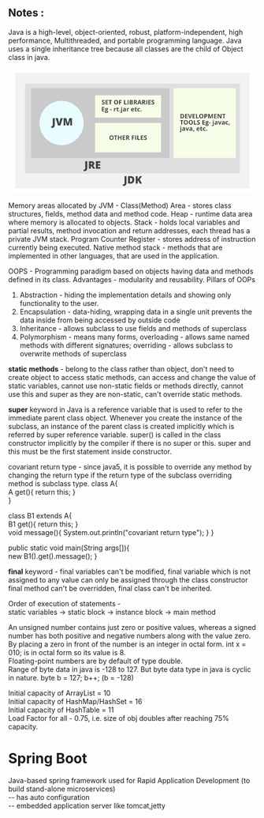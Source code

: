## Notes :

Java is a high-level, object-oriented, robust, platform-independent, high performance, Multithreaded, and portable programming language.
Java uses a single inheritance tree because all classes are the child of Object class in java.

![img.png](img/JRE.png) 

Memory areas allocated by JVM - 
Class(Method) Area - stores class structures, fields, method data and method code.
Heap - runtime data area where memory is allocated to objects.
Stack - holds local variables and partial results, method invocation and return addresses, each thread has a private JVM stack.
Program Counter Register - stores address of instruction currently being executed.
Native method stack - methods that are implemented in other languages, that are used in the application.

OOPS - Programming paradigm based on objects having data and methods defined in its class. Advantages - modularity and reusability.
Pillars of OOPs
1. Abstraction - hiding the implementation details and showing only functionality to the user.
2. Encapsulation - data-hiding, wrapping data in a single unit prevents the data inside from being accessed by outside code
3. Inheritance - allows subclass to use fields and methods of superclass
4. Polymorphism - means many forms, overloading - allows same named methods with different signatures; overriding - allows subclass to overwrite methods of superclass

**static methods** - belong to the class rather than object, don't need to create object to access static methods, can access and change the value of static variables, 
cannot use non-static fields or methods directly, cannot use this and super as they are non-static, can't override static methods.

**super** keyword in Java is a reference variable that is used to refer to the immediate parent class object. Whenever you create the instance of the subclass, an instance of the parent class is created implicitly which is referred by super reference variable. 
super() is called in the class constructor implicitly by the compiler if there is no super or this. super and this must be the first statement inside constructor.

covariant return type - since java5, it is possible to override any method by changing the return type if the return type of the subclass overriding method is subclass type.
class A{  
 A get(){ return this; }  
}

class B1 extends A{  
 B1 get(){ return this; }  
 void message(){ System.out.println("covariant return type"); }
}

public static void main(String args[]){  
 new B1().get().message(); 
}  

**final** keyword - final variables can't be modified, final variable which is not assigned to any value can only be assigned through the class constructor
final method can't be overridden, final class can't be inherited.

Order of execution of statements -   
static variables -> static block -> instance block -> main method 


An unsigned number contains just zero or positive values, whereas a signed number has both positive and negative numbers along with the value zero.   
By placing a zero in front of the number is an integer in octal form. int x = 010; is in octal form so its value is 8.  
Floating-point numbers are by default of type double.  
Range of byte data in java is -128 to 127. But byte data type in java is cyclic in nature. byte b = 127; b++; (b = -128)


Initial capacity of ArrayList = 10  
Initial capacity of HashMap/HashSet = 16  
Initial capacity of HashTable = 11  
Load Factor for all - 0.75, i.e. size of obj doubles after reaching 75% capacity.


# Spring Boot


Java-based spring framework used for Rapid Application Development (to build stand-alone microservices)<br/>
-- has auto configuration<br/>
-- embedded application server like tomcat,jetty
